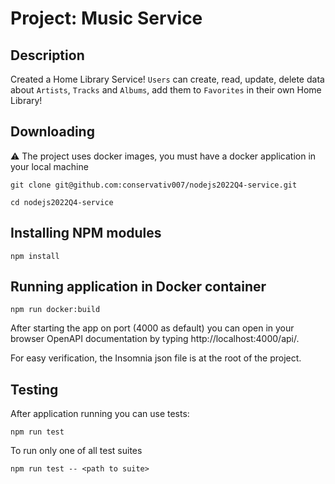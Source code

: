 # Project: Music Service

## Description

Created a Home Library Service! `Users` can create, read, update, delete data about `Artists`, `Tracks` and `Albums`, add them to `Favorites` in their own Home Library!

## Downloading

⚠️ The project uses docker images, you must have a docker application in your local machine

```
git clone git@github.com:conservativ007/nodejs2022Q4-service.git
```

```
cd nodejs2022Q4-service
```

## Installing NPM modules

```
npm install
```

## Running application in Docker container

```
npm run docker:build
```

After starting the app on port (4000 as default) you can open in your browser OpenAPI documentation by typing http://localhost:4000/api/.

For easy verification, the Insomnia json file is at the root of the project.

## Testing

After application running you can use tests:

```
npm run test
```

To run only one of all test suites

```
npm run test -- <path to suite>
```
